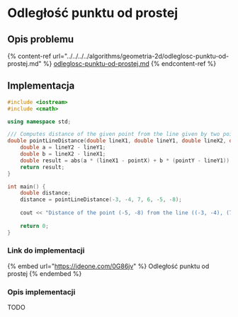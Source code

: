 # Odległość punktu od prostej

## Opis problemu

{% content-ref url="../../../../algorithms/geometria-2d/odleglosc-punktu-od-prostej.md" %}
[odleglosc-punktu-od-prostej.md](../../../../algorithms/geometria-2d/odleglosc-punktu-od-prostej.md)
{% endcontent-ref %}

## Implementacja

```cpp
#include <iostream>
#include <cmath>

using namespace std;

/// Computes distance of the given point from the line given by two points
double pointLineDistance(double lineX1, double lineY1, double lineX2, double lineY2, double pointX, double pointY) {
    double a = lineY2 - lineY1;
    double b = lineX2 - lineX1;
    double result = abs(a * (lineX1 - pointX) + b * (pointY - lineY1)) / sqrt(a * a + b * b);
    return result;
}

int main() {
    double distance;
    distance = pointLineDistance(-3, -4, 7, 6, -5, -8);
    
    cout << "Distance of the point (-5, -8) from the line ((-3, -4), (7, 6)) is " << distance << endl;
    
    return 0;
}
```

### Link do implementacji

{% embed url="https://ideone.com/0G86jv" %}
Odległość punktu od prostej
{% endembed %}

### Opis implementacji

TODO
